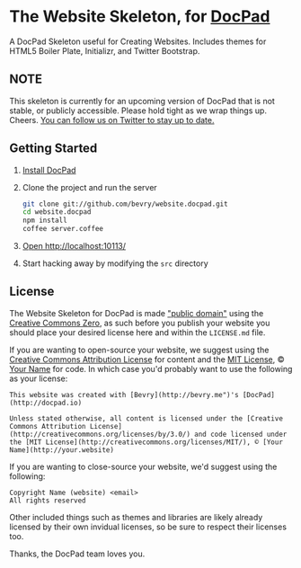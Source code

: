 # The Website Skeleton, for [DocPad](https://github.com/bevry/docpad)

A DocPad Skeleton useful for Creating Websites. Includes themes for HTML5 Boiler Plate, Initializr, and Twitter Bootstrap.


## NOTE

This skeleton is currently for an upcoming version of DocPad that is not stable, or publicly accessible. Please hold tight as we wrap things up. Cheers. [You can follow us on Twitter to stay up to date.](https://twitter.com/docpad)


## Getting Started

1. [Install DocPad](https://github.com/bevry/docpad)

1. Clone the project and run the server

	``` bash
	git clone git://github.com/bevry/website.docpad.git
	cd website.docpad
	npm install
	coffee server.coffee
	```

1. [Open http://localhost:10113/](http://localhost:10113/)

1. Start hacking away by modifying the `src` directory


## License

The Website Skeleton for DocPad is made ["public domain"](http://en.wikipedia.org/wiki/Public_domain) using the [Creative Commons Zero](http://creativecommons.org/publicdomain/zero/1.0/), as such before you publish your website you should place your desired license here and within the `LICENSE.md` file.

If you are wanting to open-source your website, we suggest using the [Creative Commons Attribution License](http://creativecommons.org/licenses/by/3.0/) for content and the [MIT License](http://creativecommons.org/licenses/MIT/), © [Your Name](http://your.website) for code. In which case you'd probably want to use the following as your license:

	This website was created with [Bevry](http://bevry.me")'s [DocPad](http://docpad.io)

	Unless stated otherwise, all content is licensed under the [Creative Commons Attribution License](http://creativecommons.org/licenses/by/3.0/) and code licensed under the [MIT License](http://creativecommons.org/licenses/MIT/), © [Your Name](http://your.website)

If you are wanting to close-source your website, we'd suggest using the following:

	Copyright Name (website) <email>
	All rights reserved

Other included things such as themes and libraries are likely already licensed by their own invidual licenses, so be sure to respect their licenses too.

Thanks, the DocPad team loves you.

